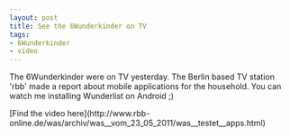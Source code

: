 ```yaml
---
layout: post
title: See the 6Wunderkinder on TV
tags:
- 6Wunderkinder
- video
---
```

The 6Wunderkinder were on TV yesterday. The Berlin based TV station 'rbb' made
a report about mobile applications for the household. You can watch me
installing Wunderlist on Android ;)

[Find the video here](http://www.rbb-
online.de/was/archiv/was__vom_23_05_2011/was__testet__apps.html)

